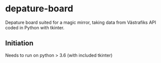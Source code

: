 # depature-board
Depature board suited for a magic mirror, taking data from Västrafiks API coded in Python with tkinter. 

## Initiation
Needs to run on python > 3.6 (with included tkinter)
